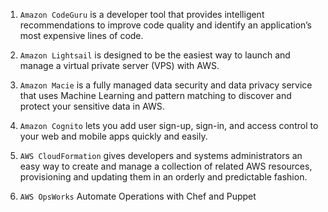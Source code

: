 1. `Amazon CodeGuru` is a developer tool that provides intelligent recommendations to improve code quality and identify an application’s most expensive lines of code. 
2. `Amazon Lightsail` is designed to be the easiest way to launch and manage a virtual private server (VPS) with AWS.
3. `Amazon Macie` is a fully managed data security and data privacy service that uses Machine Learning and pattern matching to discover and protect your sensitive data in AWS.
4. `Amazon Cognito` lets you add user sign-up, sign-in, and access control to your web and mobile apps quickly and easily.
5. `AWS CloudFormation` gives developers and systems administrators an easy way to create and manage a collection of related AWS resources, provisioning and updating them in an orderly and predictable fashion.

6. `AWS OpsWorks` Automate Operations with Chef and Puppet 